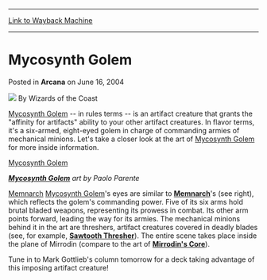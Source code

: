 
---
[Link to Wayback Machine](https://web.archive.org/web/20220625231143/https://magic.wizards.com/en/articles/archive/arcana/mycosynth-golem-2004-06-16)

[_metadata_:author]:- "Wizards of the Coast"
[_metadata_:description]:- "Mycosynth Golem -- in rules terms -- is an artifact creature that grants the `affinity for artifacts` ability to your other artifact creatures. In flavor terms, it's a six-armed, eight-eyed golem in charge of commanding armies of mechanical minions. Let's take a closer look at the art of Mycosynth Golem for more inside information.Mycosynth Golem Mycosynth Golem art by Paolo"
[_metadata_:generator]:- "Drupal 7 (http://drupal.org)"
[_metadata_:node]:- "606996"
[_metadata_:publish_date]:- "2004-06-16"
[_metadata_:source]:- "div-main-content"
[_metadata_:title]:- "Mycosynth Golem"
[_metadata_:wayback_capture_timestamp]:- "2022-06-25 23:11:43"
[_metadata_:wayback_raw_url]:- "https://web.archive.org/web/20220625231143id_/https://magic.wizards.com/en/articles/archive/arcana/mycosynth-golem-2004-06-16"
[_metadata_:wayback_url]:- "https://magic.wizards.com/en/articles/archive/arcana/mycosynth-golem-2004-06-16"
---


Mycosynth Golem
===============



 Posted in **Arcana**
 on June 16, 2004 






![](https://media.magic.wizards.com/styles/auth_small/public/images/person/wizards_author.jpg)
By Wizards of the Coast











[Mycosynth Golem](https://gatherer.wizards.com/Pages/Card/Details.aspx?name=Mycosynth+Golem) -- in rules terms -- is an artifact creature that grants the "affinity for artifacts" ability to your other artifact creatures. In flavor terms, it's a six-armed, eight-eyed golem in charge of commanding armies of mechanical minions. Let's take a closer look at the art of [Mycosynth Golem](https://gatherer.wizards.com/Pages/Card/Details.aspx?name=Mycosynth+Golem) for more inside information.

[Mycosynth Golem](http://gatherer.wizards.com/Pages/Card/Details.aspx?&name=Mycosynth%2BGolem)
  
***[Mycosynth Golem](https://gatherer.wizards.com/Pages/Card/Details.aspx?name=Mycosynth+Golem)** art by Paolo Parente*


[Memnarch](http://gatherer.wizards.com/Pages/Card/Details.aspx?&name=Memnarch)
[Mycosynth Golem](https://gatherer.wizards.com/Pages/Card/Details.aspx?name=Mycosynth+Golem)'s eyes are similar to **[Memnarch](https://gatherer.wizards.com/Pages/Card/Details.aspx?name=Memnarch)**'s (see right), which reflects the golem's commanding power. Five of its six arms hold brutal bladed weapons, representing its prowess in combat. Its other arm points forward, leading the way for its armies. The mechanical minions behind it in the art are threshers, artifact creatures covered in deadly blades (see, for example, **[Sawtooth Thresher](https://gatherer.wizards.com/Pages/Card/Details.aspx?name=Sawtooth+Thresher)**). The entire scene takes place inside the plane of Mirrodin (compare to the art of **[Mirrodin's Core](https://gatherer.wizards.com/Pages/Card/Details.aspx?name=Mirrodin%27s+Core)**).

Tune in to Mark Gottlieb's column tomorrow for a deck taking advantage of this imposing artifact creature!







